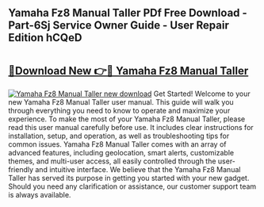 ## Yamaha Fz8 Manual Taller PDf Free Download - Part-6Sj Service Owner Guide - User Repair Edition hCQeD

# <h2><a href="http://bc46295.oget.top/?id=Yamaha+Fz8+Manual+Taller">🔗Download New 👉🔴 Yamaha Fz8 Manual Taller</a></h2>

[![Yamaha Fz8 Manual Taller new download](https://i.imgur.com/5g1atiW.png)](http://bc46295.oget.top/?id=Yamaha+Fz8+Manual+Taller)
Get Started! Welcome to your new Yamaha Fz8 Manual Taller user manual. This guide will walk you through everything you need to know to operate and maximize your experience. To make the most of your Yamaha Fz8 Manual Taller, please read this user manual carefully before use. It includes clear instructions for installation, setup, and operation, as well as troubleshooting tips for common issues. Yamaha Fz8 Manual Taller comes with an array of advanced features, including geolocation, smart alerts, customizable themes, and multi-user access, all easily controlled through the user-friendly and intuitive interface. We believe that the Yamaha Fz8 Manual Taller has served its purpose in getting you started with your new gadget. Should you need any clarification or assistance, our customer support team is always available.
